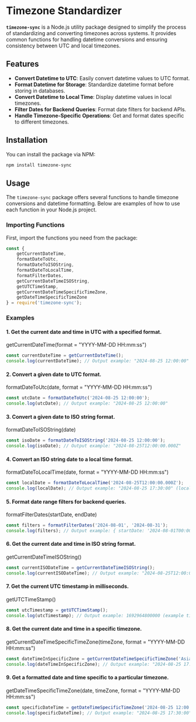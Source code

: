 # Timezone Standardizer

**`timezone-sync`** is a Node.js utility package designed to simplify the process of standardizing and converting timezones across systems. It provides common functions for handling datetime conversions and ensuring consistency between UTC and local timezones.

## Features

- **Convert Datetime to UTC**: Easily convert datetime values to UTC format.
- **Format Datetime for Storage**: Standardize datetime format before storing in databases.
- **Convert Datetime to Local Time**: Display datetime values in local timezones.
- **Filter Dates for Backend Queries**: Format date filters for backend APIs.
- **Handle Timezone-Specific Operations**: Get and format dates specific to different timezones.

## Installation

You can install the package via NPM:

```bash
npm install timezone-sync
```

## Usage

The `timezone-sync` package offers several functions to handle timezone conversions and datetime formatting. Below are examples of how to use each function in your Node.js project.

### Importing Functions

First, import the functions you need from the package:

```javascript
const {
    getCurrentDateTime,
    formatDateToUtc,
    formatDateToISOString,
    formatDateToLocalTime,
    formatFilterDates,
    getCurrentDateTimeISOString,
    getUTCTimeStamp,
    getCurrentDateTimeSpecificTimeZone,
    getDateTimeSpecificTimeZone
} = require('timezone-sync');
```

### Examples
#### 1. Get the current date and time in UTC with a specified format.
getCurrentDateTime(format = "YYYY-MM-DD HH:mm:ss")

```javascript
const currentDateTime = getCurrentDateTime();
console.log(currentDateTime); // Output example: "2024-08-25 12:00:00" (UTC)
```

#### 2. Convert a given date to UTC format.
formatDateToUtc(date, format = "YYYY-MM-DD HH:mm:ss")

```javascript
const utcDate = formatDateToUtc('2024-08-25 12:00:00');
console.log(utcDate); // Output example: "2024-08-25 12:00:00"
```

#### 3. Convert a given date to ISO string format.
formatDateToISOString(date)

```javascript
const isoDate = formatDateToISOString('2024-08-25 12:00:00');
console.log(isoDate); // Output example: "2024-08-25T12:00:00.000Z"
```

#### 4. Convert an ISO string date to a local time format.
formatDateToLocalTime(date, format = "YYYY-MM-DD HH:mm:ss")

```javascript
const localDate = formatDateToLocalTime('2024-08-25T12:00:00.000Z');
console.log(localDate); // Output example: "2024-08-25 17:30:00" (local time)
```

#### 5. Format date range filters for backend queries.
formatFilterDates(startDate, endDate)

```javascript
const filters = formatFilterDates('2024-08-01', '2024-08-31');
console.log(filters); // Output example: { startDate: '2024-08-01T00:00:00.000Z', endDate: '2024-08-31T23:59:59.999Z' }
```

#### 6. Get the current date and time in ISO string format.
getCurrentDateTimeISOString()

```javascript
const currentISODateTime = getCurrentDateTimeISOString();
console.log(currentISODateTime); // Output example: "2024-08-25T12:00:00.000Z"
```

#### 7. Get the current UTC timestamp in milliseconds.
getUTCTimeStamp()

```javascript
const utcTimestamp = getUTCTimeStamp();
console.log(utcTimestamp); // Output example: 1692964800000 (example timestamp)
```

#### 8. Get the current date and time in a specific timezone.
getCurrentDateTimeSpecificTimeZone(timeZone, format = "YYYY-MM-DD HH:mm:ss")

```javascript
const dateTimeInSpecificZone = getCurrentDateTimeSpecificTimeZone('Asia/Kolkata');
console.log(dateTimeInSpecificZone); // Output example: "2024-08-25 17:30:00" (Asia/Kolkata)
```

#### 9. Get a formatted date and time specific to a particular timezone.
getDateTimeSpecificTimeZone(date, timeZone, format = "YYYY-MM-DD HH:mm:ss")

```javascript
const specificDateTime = getDateTimeSpecificTimeZone('2024-08-25 12:00:00', 'Asia/Kolkata');
console.log(specificDateTime); // Output example: "2024-08-25 17:30:00" (Asia/Kolkata)
```

